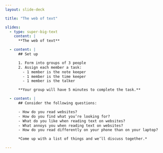 ```yaml
---
layout: slide-deck

title: "The web of text"

slides:
  - type: super-big-text
    content: |
      **The web of text**

  - content: |
      ## Set up

      1. Form into groups of 3 people
      2. Assign each member a task:
        - 1 member is the note keeper
        - 1 member is the time keeper
        - 1 member is the talker

      **Your group will have 5 minutes to complete the task.**

  - content: |
      ## Consider the following questions:

      - How do you read websites?
      - How do you find what you’re looking for?
      - What do you like when reading text on websites?
      - What annoys you when reading text on websites?
      - How do you read differently on your phone than on your laptop?

      *Come up with a list of things and we’ll discuss together.*

---
```

